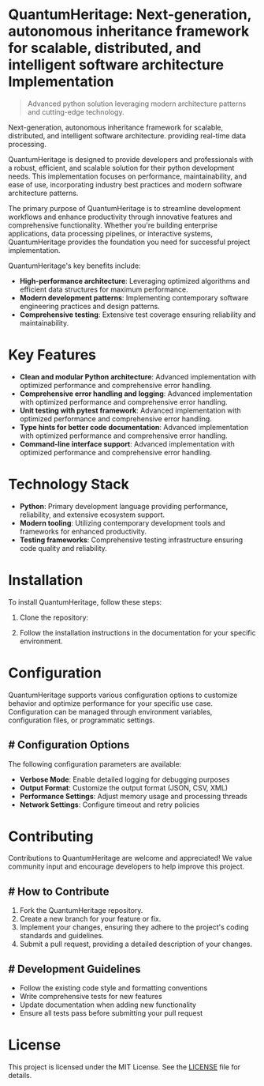 <!-- fallback_QuantumHeritage_20250802214625_76188 -->

# QuantumHeritage: Next-generation, autonomous inheritance framework for scalable, distributed, and intelligent software architecture Implementation
> Advanced python solution leveraging modern architecture patterns and cutting-edge technology.

Next-generation, autonomous inheritance framework for scalable, distributed, and intelligent software architecture. providing real-time data processing.

QuantumHeritage is designed to provide developers and professionals with a robust, efficient, and scalable solution for their python development needs. This implementation focuses on performance, maintainability, and ease of use, incorporating industry best practices and modern software architecture patterns.

The primary purpose of QuantumHeritage is to streamline development workflows and enhance productivity through innovative features and comprehensive functionality. Whether you're building enterprise applications, data processing pipelines, or interactive systems, QuantumHeritage provides the foundation you need for successful project implementation.

QuantumHeritage's key benefits include:

* **High-performance architecture**: Leveraging optimized algorithms and efficient data structures for maximum performance.
* **Modern development patterns**: Implementing contemporary software engineering practices and design patterns.
* **Comprehensive testing**: Extensive test coverage ensuring reliability and maintainability.

# Key Features

* **Clean and modular Python architecture**: Advanced implementation with optimized performance and comprehensive error handling.
* **Comprehensive error handling and logging**: Advanced implementation with optimized performance and comprehensive error handling.
* **Unit testing with pytest framework**: Advanced implementation with optimized performance and comprehensive error handling.
* **Type hints for better code documentation**: Advanced implementation with optimized performance and comprehensive error handling.
* **Command-line interface support**: Advanced implementation with optimized performance and comprehensive error handling.

# Technology Stack

* **Python**: Primary development language providing performance, reliability, and extensive ecosystem support.
* **Modern tooling**: Utilizing contemporary development tools and frameworks for enhanced productivity.
* **Testing frameworks**: Comprehensive testing infrastructure ensuring code quality and reliability.

# Installation

To install QuantumHeritage, follow these steps:

1. Clone the repository:


2. Follow the installation instructions in the documentation for your specific environment.

# Configuration

QuantumHeritage supports various configuration options to customize behavior and optimize performance for your specific use case. Configuration can be managed through environment variables, configuration files, or programmatic settings.

## # Configuration Options

The following configuration parameters are available:

* **Verbose Mode**: Enable detailed logging for debugging purposes
* **Output Format**: Customize the output format (JSON, CSV, XML)
* **Performance Settings**: Adjust memory usage and processing threads
* **Network Settings**: Configure timeout and retry policies

# Contributing

Contributions to QuantumHeritage are welcome and appreciated! We value community input and encourage developers to help improve this project.

## # How to Contribute

1. Fork the QuantumHeritage repository.
2. Create a new branch for your feature or fix.
3. Implement your changes, ensuring they adhere to the project's coding standards and guidelines.
4. Submit a pull request, providing a detailed description of your changes.

## # Development Guidelines

* Follow the existing code style and formatting conventions
* Write comprehensive tests for new features
* Update documentation when adding new functionality
* Ensure all tests pass before submitting your pull request

# License

This project is licensed under the MIT License. See the [LICENSE](https://github.com/cerenyilmazjinx/QuantumHeritage/blob/main/LICENSE) file for details.
